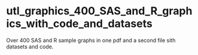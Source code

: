 # utl_graphics_400_SAS_and_R_graphics_with_code_and_datasets
Over 400 SAS and R sample graphs in one pdf and a second file sith datasets and code.
